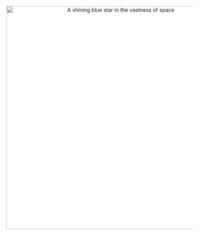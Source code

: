 <p align="center">
  <img src="https://i.pinimg.com/originals/3a/9a/4f/3a9a4f936f45a305917826a79836929e.gif" alt="A shining blue star in the vastness of space" width="600"/>
</p>

